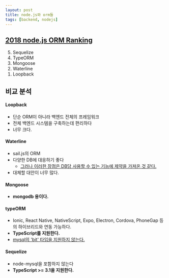 ```yaml
---
layout: post
title: node.js와 orm들 
tags: [backend, nodejs]
---
```



## [2018 node.js ORM Ranking](https://medium.freecodecamp.org/a-comparison-of-the-top-orms-for-2018-19c4feeaa5f)

<ol reversed>
  <li>Sequelize</li>
  <li>TypeORM</li>
  <li>Mongoose</li>
  <li>Waterline</li>
  <li>Loopback</li>
</ol>


## 비교 분석

#### Loopback
- 단순 ORM이 아니라 백엔드 전체의 프레임워크
- 전체 백엔드 시스템을 구축하는데 편리하다
- 너무 크다.
 
#### Waterline
- sail.js의 ORM
- 다양한 DB에 대응하기 좋다
  - [그러나 이러한 장점은 DB당 사용할 수 있는 기능에 제약을 가져온 것 같다.](https://kevin.burke.dev/kevin/dont-use-sails-or-waterline/)
- 대체할 대안이 너무 많다.
 
 
#### Mongoose
- **mongodb 용이다.**


#### typeORM
- Ionic, React Native, NativeScript, Expo, Electron, Cordova, PhoneGap 등의 하이브리드와 연동 가능하다.
- **TypeScript를 지원한다.**
- [mysql의 'bit' 타입을 지원하지 않는다.](https://www.cannyengineer.com/blog/2018/11/17/typeorm-introductioni)
 


#### Sequelize
- node-mysql을 포함하지 않는다
- **TypeScript >= 3.1을 지원한다.**